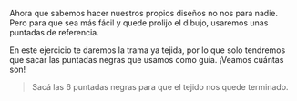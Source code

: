 <gs-attire attire-url="https://raw.githubusercontent.com/MumukiProject/mumuki-guia-gobstones-repeticion-condicional-ii-kids/master/assets/attires/config_1538410692480.json"></gs-attire>

<gs-toolbox toolbox-url="https://raw.githubusercontent.com/MumukiProject/mumuki-guia-gobstones-repeticion-condicional-kids/master/assets/toolbox.xml">
</gs-toolbox>

Ahora que sabemos hacer nuestros propios diseños no nos para nadie. Pero para que sea más fácil y quede prolijo el dibujo, usaremos unas puntadas de referencia.

En este ejercicio te daremos la trama ya tejida, por lo que solo tendremos que sacar las puntadas negras que usamos como guía. ¡Veamos cuántas son!

> Sacá las 6 puntadas negras para que el tejido nos quede terminado. 
